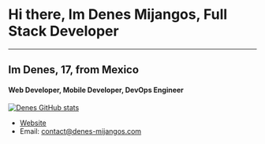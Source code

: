 # Hi there, Im Denes Mijangos, Full Stack Developer
---
## Im Denes, 17, from Mexico
#### Web Developer, Mobile Developer, DevOps Engineer
[![Denes GitHub stats](https://github-readme-stats-l1v9wkowx-denes16.vercel.app/api?username=denes16&count_private=true)](https://github.com/denes16)
- [Website](https://denes-mijangos.com/)
- Email: [contact@denes-mijangos.com](mailto:contact@denes-mijangos.com)

<!--
**denes16/denes16** is a ✨ _special_ ✨ repository because its `README.md` (this file) appears on your GitHub profile.

Here are some ideas to get you started:

- 🔭 I’m currently working on ...
- 🌱 I’m currently learning ...
- 👯 I’m looking to collaborate on ...
- 🤔 I’m looking for help with ...
- 💬 Ask me about ...
- 📫 How to reach me: ...
- 😄 Pronouns: ...
- ⚡ Fun fact: ...
-->
